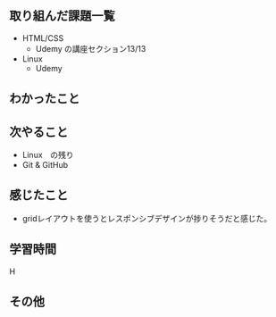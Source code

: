 ## 取り組んだ課題一覧
- HTML/CSS
  - Udemy の講座セクション13/13
- Linux
  - Udemy
## わかったこと
## 次やること
- Linux　の残り
- Git & GitHub
## 感じたこと
- gridレイアウトを使うとレスポンシブデザインが捗りそうだと感じた。
## 学習時間
H
## その他
